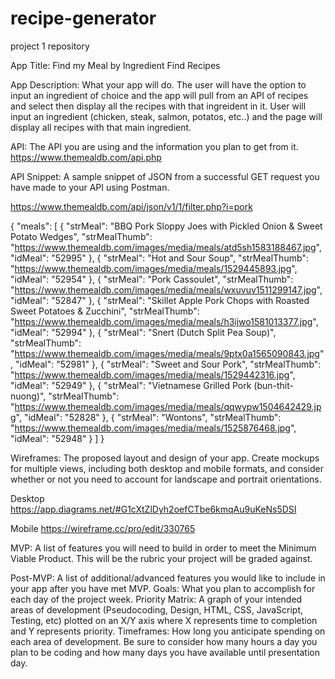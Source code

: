 # recipe-generator
project 1 repository

App Title: Find my Meal by Ingredient
Find Recipes

App Description: What your app will do.
The user will have the option to input an ingredient of choice and the app will pull from an API of recipes and select then display all the recipes with that ingreident in it.
User will input an ingredient (chicken, steak, salmon, potatos, etc..) and the page will display all recipes with that main ingredient.

API: The API you are using and the information you plan to get from it.
https://www.themealdb.com/api.php


API Snippet: A sample snippet of JSON from a successful GET request you have made to your API using Postman.


https://www.themealdb.com/api/json/v1/1/filter.php?i=pork

{
    "meals": [
        {
            "strMeal": "BBQ Pork Sloppy Joes with Pickled Onion & Sweet Potato Wedges",
            "strMealThumb": "https://www.themealdb.com/images/media/meals/atd5sh1583188467.jpg",
            "idMeal": "52995"
        },
        {
            "strMeal": "Hot and Sour Soup",
            "strMealThumb": "https://www.themealdb.com/images/media/meals/1529445893.jpg",
            "idMeal": "52954"
        },
        {
            "strMeal": "Pork Cassoulet",
            "strMealThumb": "https://www.themealdb.com/images/media/meals/wxuvuv1511299147.jpg",
            "idMeal": "52847"
        },
        {
            "strMeal": "Skillet Apple Pork Chops with Roasted Sweet Potatoes & Zucchini",
            "strMealThumb": "https://www.themealdb.com/images/media/meals/h3ijwo1581013377.jpg",
            "idMeal": "52994"
        },
        {
            "strMeal": "Snert (Dutch Split Pea Soup)",
            "strMealThumb": "https://www.themealdb.com/images/media/meals/9ptx0a1565090843.jpg",
            "idMeal": "52981"
        },
        {
            "strMeal": "Sweet and Sour Pork",
            "strMealThumb": "https://www.themealdb.com/images/media/meals/1529442316.jpg",
            "idMeal": "52949"
        },
        {
            "strMeal": "Vietnamese Grilled Pork (bun-thit-nuong)",
            "strMealThumb": "https://www.themealdb.com/images/media/meals/qqwypw1504642429.jpg",
            "idMeal": "52828"
        },
        {
            "strMeal": "Wontons",
            "strMealThumb": "https://www.themealdb.com/images/media/meals/1525876468.jpg",
            "idMeal": "52948"
        }
    ]
}

Wireframes: The proposed layout and design of your app. Create mockups for multiple views, including both desktop and mobile formats, and consider whether or not you need to account for landscape and portrait orientations.

Desktop
https://app.diagrams.net/#G1cXtZlDyh2oefCTbe6kmqAu9uKeNs5DSI

Mobile
https://wireframe.cc/pro/edit/330765



MVP: A list of features you will need to build in order to meet the Minimum Viable Product. This will be the rubric your project will be graded against.


Post-MVP: A list of additional/advanced features you would like to include in your app after you have met MVP.
Goals: What you plan to accomplish for each day of the project week.
Priority Matrix: A graph of your intended areas of development (Pseudocoding, Design, HTML, CSS, JavaScript, Testing, etc) plotted on an X/Y axis where X represents time to completion and Y represents priority.
Timeframes: How long you anticipate spending on each area of development. Be sure to consider how many hours a day you plan to be coding and how many days you have available until presentation day.